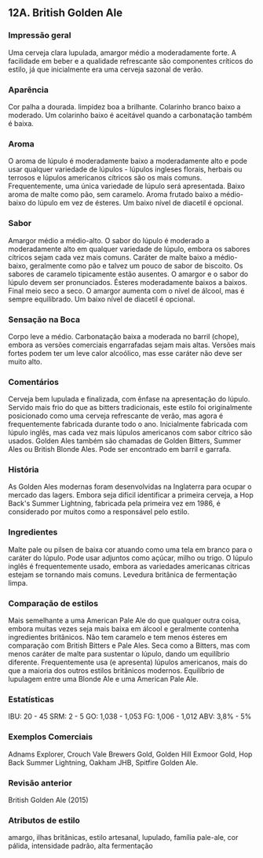 ## 12A. British Golden Ale

### Impressão geral

Uma cerveja clara lupulada, amargor médio a moderadamente forte. A facilidade em beber e a qualidade refrescante são componentes críticos do estilo, já que inicialmente era uma cerveja sazonal de verão.

### Aparência

Cor palha a dourada. limpidez boa a brilhante. Colarinho branco baixo a moderado. Um colarinho baixo é aceitável quando a carbonatação também é baixa.

### Aroma

O aroma de lúpulo é moderadamente baixo a moderadamente alto e pode usar qualquer variedade de lúpulos - lúpulos ingleses florais, herbais ou terrosos e lúpulos americanos cítricos são os mais comuns. Frequentemente, uma única variedade de lúpulo será apresentada. Baixo aroma de malte como pão, sem caramelo. Aroma frutado baixo a médio-baixo do lúpulo em vez de ésteres. Um baixo nível de diacetil é opcional.

### Sabor

Amargor médio a médio-alto. O sabor do lúpulo é moderado a moderadamente alto em qualquer variedade de lúpulo, embora os sabores cítricos sejam cada vez mais comuns. Caráter de malte baixo a médio-baixo, geralmente como pão e talvez um pouco de sabor de biscoito. Os sabores de caramelo tipicamente estão ausentes. O amargor e o sabor do lúpulo devem ser pronunciados. Ésteres moderadamente baixos a baixos. Final meio seco a seco. O amargor aumenta com o nível de álcool, mas é sempre equilibrado. Um baixo nível de diacetil é opcional.

### Sensação na Boca

Corpo leve a médio. Carbonatação baixa a moderada no barril (chope), embora as versões comerciais engarrafadas sejam mais altas. Versões mais fortes podem ter um leve calor alcoólico, mas esse caráter não deve ser muito alto.

### Comentários

Cerveja bem lupulada e finalizada, com ênfase na apresentação do lúpulo. Servido mais frio do que as bitters tradicionais, este estilo foi originalmente posicionado como uma cerveja refrescante de verão, mas agora é frequentemente fabricada durante todo o ano. Inicialmente fabricada com lúpulo inglês, mas cada vez mais lúpulos americanos com sabor cítrico são usados. Golden Ales também são chamadas de Golden Bitters, Summer Ales ou British Blonde Ales. Pode ser encontrado em barril e garrafa.

### História

As Golden Ales modernas foram desenvolvidas na Inglaterra para ocupar o mercado das lagers. Embora seja difícil identificar a primeira cerveja, a Hop Back's Summer Lightning, fabricada pela primeira vez em 1986, é considerado por muitos como a responsável pelo estilo.

### Ingredientes

Malte pale ou pilsen de baixa cor atuando como uma tela em branco para o caráter do lúpulo. Pode usar adjuntos como açúcar, milho ou trigo. O lúpulo inglês é frequentemente usado, embora as variedades americanas cítricas estejam se tornando mais comuns. Levedura britânica de fermentação limpa.

### Comparação de estilos

Mais semelhante a uma American Pale Ale do que qualquer outra coisa, embora muitas vezes seja mais baixa em álcool e geralmente contenha ingredientes britânicos. Não tem caramelo e tem menos ésteres em comparação com British Bitters e Pale Ales. Seca como a Bitters, mas com menos caráter de malte para sustentar o lúpulo, dando um equilíbrio diferente. Frequentemente usa (e apresenta) lúpulos americanos, mais do que a maioria dos outros estilos britânicos modernos. Equilíbrio de lupulagem entre uma Blonde Ale e uma American Pale Ale.

### Estatísticas

IBU: 20 - 45
SRM: 2 - 5
GO: 1,038 - 1,053
FG: 1,006 - 1,012
ABV: 3,8% - 5%

### Exemplos Comerciais

Adnams Explorer, Crouch Vale Brewers Gold, Golden Hill Exmoor Gold, Hop Back Summer Lightning, Oakham JHB, Spitfire Golden Ale.

### Revisão anterior

British Golden Ale (2015)

### Atributos de estilo

amargo, ilhas britânicas, estilo artesanal, lupulado, família pale-ale, cor pálida, intensidade padrão, alta fermentação